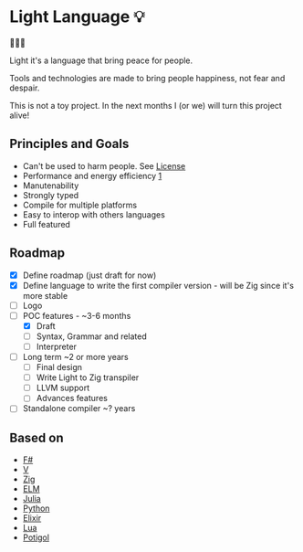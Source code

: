 # Light Language 💡

🖤💙💛

Light it's a language that bring peace for people.

Tools and technologies are made to bring people happiness, not fear and despair.

This is not a toy project. In the next months I (or we) will turn this project alive!

## Principles and Goals

- Can't be used to harm people. See [License](LICENSE)
- Performance and energy efficiency [1](https://greenlab.di.uminho.pt/wp-content/uploads/2017/09/paperSLE.pdf)
- Manutenability
- Strongly typed
- Compile for multiple platforms
- Easy to interop with others languages
- Full featured

## Roadmap

- [x] Define roadmap (just draft for now)
- [x] Define language to write the first compiler version - will be Zig since it's more stable
- [ ] Logo
- [ ] POC features - ~3-6 months
  - [x] Draft
  - [ ] Syntax, Grammar and related
  - [ ] Interpreter
- [ ] Long term ~2 or more years
  - [ ] Final design
  - [ ] Write Light to Zig transpiler
  - [ ] LLVM support
  - [ ] Advances features
- [ ] Standalone compiler ~? years

## Based on

- [F#](https://fsharp.org)
- [V](https://vlang.io)
- [Zig](https://ziglang.org)
- [ELM](https://elm-lang.org)
- [Julia](https://julialang.org/)
- [Python](https://www.python.org/)
- [Elixir](https://elixir-lang.org/)
- [Lua](https://www.lua.org/)
- [Potigol](https://potigol.github.io/docs/)
